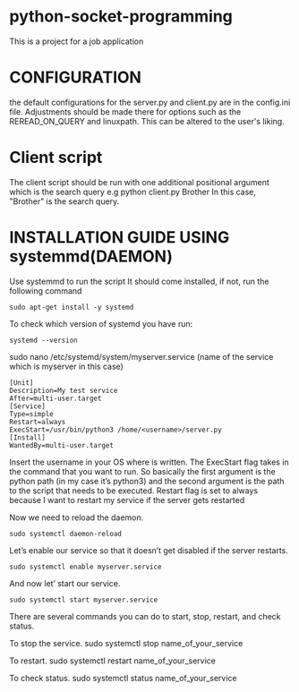 # python-socket-programming
This is a project for a job application

# CONFIGURATION
the default configurations for the server.py and client.py are in the config.ini file. Adjustments should be made there for options such as the REREAD_ON_QUERY and linuxpath.
This can be altered to the user's liking.

# Client script
The client script should be run with one additional positional argument which is the search query e.g 
    python client.py Brother
In this case, "Brother" is the search query.

# INSTALLATION GUIDE USING systemmd(DAEMON)
Use systemmd to run the script
It should come installed, if not, run the following command

    sudo apt-get install -y systemd

To check which version of systemd you have run:

    systemd --version

sudo nano /etc/systemd/system/myserver.service (name of the service which is myserver in this case)

    [Unit]
    Description=My test service
    After=multi-user.target
    [Service]
    Type=simple
    Restart=always
    ExecStart=/usr/bin/python3 /home/<username>/server.py
    [Install]
    WantedBy=multi-user.target

Insert the username in your OS where <username> is written. The ExecStart flag takes in the command that you want to run. So basically the first argument is the python path (in my case it’s python3) and the second argument is the path to the script that needs to be executed. Restart flag is set to always because I want to restart my service if the server gets restarted

Now we need to reload the daemon.

    sudo systemctl daemon-reload

Let’s enable our service so that it doesn’t get disabled if the server restarts.
    
    sudo systemctl enable myserver.service

And now let’ start our service.

    sudo systemctl start myserver.service


There are several commands you can do to start, stop, restart, and check status.

To stop the service.
    sudo systemctl stop name_of_your_service

To restart.
    sudo systemctl restart name_of_your_service

To check status.
    sudo systemctl status name_of_your_service